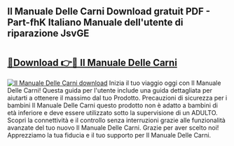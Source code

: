 ## Il Manuale Delle Carni Download gratuit PDF - Part-fhK Italiano Manuale dell'utente di riparazione JsvGE

# <h2><a href="http://dfd76b.blite.top/?on=Il+Manuale+Delle+Carni">🔗Download 👉🔴 Il Manuale Delle Carni</a></h2>

[![Il Manuale Delle Carni download](https://i.imgur.com/lujVjoI.png)](http://dfd76b.blite.top/?on=Il+Manuale+Delle+Carni)
Inizia il tuo viaggio oggi con Il Manuale Delle Carni! Questa guida per l'utente include una guida dettagliata per aiutarti a ottenere il massimo dal tuo Prodotto. Precauzioni di sicurezza per i bambini Il Manuale Delle Carni questo prodotto non è adatto a bambini di età inferiore e deve essere utilizzato sotto la supervisione di un ADULTO. Scopri la connettività e il controllo senza interruzioni grazie alle funzionalità avanzate del tuo nuovo Il Manuale Delle Carni. Grazie per aver scelto noi! Apprezziamo la tua fiducia e il tuo supporto per Il Manuale Delle Carni.
